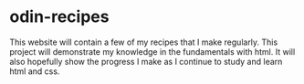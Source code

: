 # odin-recipes
This website will contain a few of my recipes that I make regularly. This project will demonstrate my knowledge in the fundamentals with html. It will also hopefully show the progress I make as I continue to study and learn html and css.